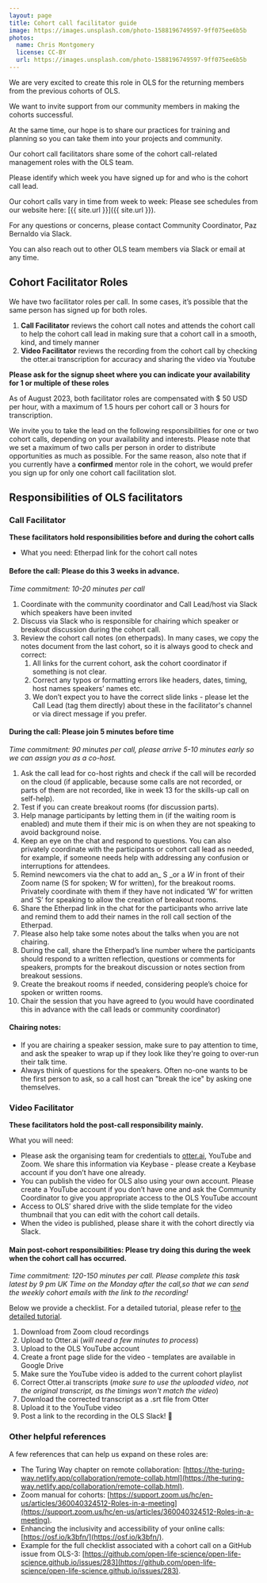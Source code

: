 ```yaml
---
layout: page
title: Cohort call facilitator guide
image: https://images.unsplash.com/photo-1588196749597-9ff075ee6b5b
photos:
  name: Chris Montgomery
  license: CC-BY
  url: https://images.unsplash.com/photo-1588196749597-9ff075ee6b5b
---
```



We are very excited to create this role in OLS for the returning members from the previous cohorts of OLS.

We want to invite support from our community members in making the cohorts successful.

At the same time, our hope is to share our practices for training and planning so you can take them into your projects and community.

Our cohort call facilitators share some of the cohort call-related management roles with the OLS team. 

Please identify which week you have signed up for and who is the cohort call lead.

Our cohort calls vary in time from week to week: Please see schedules from our website here: [{{ site.url }}]({{ site.url }}).

For any questions or concerns, please contact Community Coordinator, Paz Bernaldo via Slack.

You can also reach out to other OLS team members via Slack or email at any time.

## Cohort Facilitator Roles

We have two facilitator roles per call. In some cases, it’s possible that the same person has signed up for both roles. 

1. **Call Facilitator** reviews the cohort call notes and attends the cohort call to help the cohort call lead in making sure that a cohort call in a smooth, kind, and timely manner
2. **Video Facilitator** reviews the recording from the cohort call by checking the otter.ai transcription for accuracy and sharing the video via Youtube

**Please ask for the signup sheet where you can indicate your availability for 1 or multiple of these roles**

As of August 2023, both facilitator roles are compensated with $ 50 USD per hour, with a maximum of 1.5 hours per cohort call or 3 hours for transcription.

We invite you to take the lead on the following responsibilities for one or two cohort calls, depending on your availability and interests. Please note that we set a maximum of two calls per person in order to distribute opportunities as much as possible. For the same reason, also note that if you currently have a **confirmed** mentor role in the cohort, we would prefer you sign up for only one cohort call facilitation slot.


## Responsibilities of OLS facilitators

### Call Facilitator

**These facilitators hold responsibilities before and during the cohort calls**

* What you need: Etherpad link for the cohort call notes

#### Before the call: Please do this 3 weeks in advance.

_Time commitment: 10-20 minutes per call_

1. Coordinate with the community coordinator and Call Lead/host via Slack which speakers have been invited
2. Discuss via Slack who is responsible for chairing which speaker or breakout discussion during the cohort call.
3. Review the cohort call notes (on etherpads). In many cases, we copy the notes document from the last cohort, so it is always good to check and correct:
    1. All links for the current cohort, ask the cohort coordinator if something is not clear.
    2. Correct any typos or formatting errors like headers, dates, timing, host names speakers’ names etc.
    3. We don’t expect you to have the correct slide links - please let the Call Lead (tag them directly) about these in the facilitator's channel or via direct message if you prefer.

#### During the call: Please join 5 minutes before time

_Time commitment: 90 minutes per call, please arrive 5-10 minutes early so we can assign you as a co-host._

1. Ask the call lead for co-host rights and check if the call will be recorded on the cloud (if applicable, because some calls are not recorded, or parts of them are not recorded, like in week 13 for the skills-up call on self-help). 
2. Test if you can create breakout rooms (for discussion parts).
3. Help manage participants by letting them in (if the waiting room is enabled) and mute them if their mic is on when they are not speaking to avoid background noise.
4. Keep an eye on the chat and respond to questions. You can also privately coordinate with the participants or cohort call lead as needed, for example, if someone needs help with addressing any confusion or interruptions for attendees.
5. Remind newcomers via the chat to add an_ S _or a _W_ in front of their Zoom name (S for spoken; W for written), for the breakout rooms. Privately coordinate with them if they have not indicated ‘W’ for written and ‘S’ for speaking to allow the creation of breakout rooms.
6. Share the Etherpad link in the chat for the participants who arrive late and remind them to add their names in the roll call section of the Etherpad.
7. Please also help take some notes about the talks when you are not chairing.
8. During the call, share the Etherpad’s line number where the participants should respond to a written reflection, questions or comments for speakers, prompts for the breakout discussion or notes section from breakout sessions.
9. Create the breakout rooms if needed, considering people’s choice for spoken or written rooms. 
10. Chair the session that you have agreed to (you would have coordinated this in advance with the call leads or community coordinator)

#### Chairing notes: 
- If you are chairing a speaker session, make sure to pay attention to time, and ask the speaker to wrap up if they look like they're going to over-run their talk time. 
- Always think of questions for the speakers. Often no-one wants to be the first person to ask, so a call host can "break the ice" by asking one themselves.

### Video Facilitator

**These facilitators hold the post-call responsibility mainly.**

What you will need: 

* Please ask the organising team for credentials to [otter.ai](http://otter.ai/), YouTube and Zoom. We share this information via Keybase - please create a Keybase account if you don’t have one already.
* You can publish the video for OLS also using your own account. Please create a YouTube account if you don’t have one and ask the Community Coordinator to give you appropriate access to the OLS YouTube account
* Access to OLS’ shared drive with the slide template for the video thumbnail that you can edit with the cohort call details.
* When the video is published, please share it with the cohort directly via Slack. 

#### Main post-cohort responsibilities: Please try doing this during the week when the cohort call has occurred.

_Time commitment: 120-150 minutes per call. Please complete this task latest by 9 pm UK Time on the Monday after the call,so that we can send the weekly cohort emails with the link to the recording!_

Below we provide a checklist. For a detailed tutorial, please refer to [the detailed tutorial](https://docs.google.com/document/d/1c92qDtKLvEM3stKWh0z0uIsqyyLWG37nnsgekbsiiKE/edit#heading=h.hfhzrjvnj7qh).


1. Download from Zoom cloud recordings
2. Upload to Otter.ai (_will need a few minutes to process_)
3. Upload to the OLS YouTube account
4. Create a front page slide for the video - templates are available in Google Drive
5. Make sure the YouTube video is added to the current cohort playlist
6. Correct Otter.ai transcripts (_make sure to use the uploaded video, not the original transcript, as the timings won't match the video_)
7. Download the corrected transcript as a .srt file from Otter
8. Upload it to the YouTube video
9. Post a link to the recording in the OLS Slack! 🙌


### Other helpful references

A few references that can help us expand on these roles are:

* The Turing Way chapter on remote collaboration: [https://the-turing-way.netlify.app/collaboration/remote-collab.html](https://the-turing-way.netlify.app/collaboration/remote-collab.html). 
* Zoom manual for cohorts: [https://support.zoom.us/hc/en-us/articles/360040324512-Roles-in-a-meeting](https://support.zoom.us/hc/en-us/articles/360040324512-Roles-in-a-meeting). 
* Enhancing the inclusivity and accessibility of your online calls: [https://osf.io/k3bfn/](https://osf.io/k3bfn/).
* Example for the full checklist associated with a cohort call on a GitHub issue from OLS-3: [https://github.com/open-life-science/open-life-science.github.io/issues/283](https://github.com/open-life-science/open-life-science.github.io/issues/283). 
